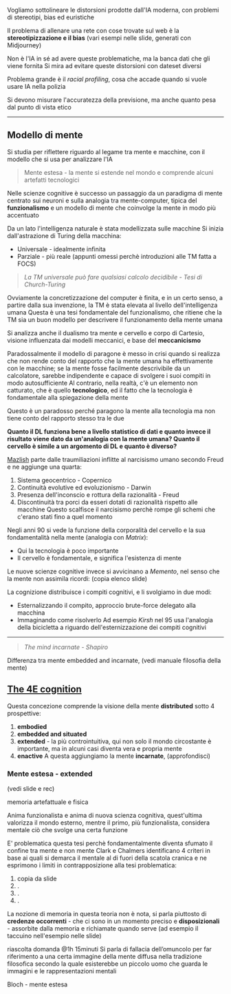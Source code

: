 Vogliamo sottolineare le distorsioni prodotte dall'IA moderna, con problemi di stereotipi, bias ed euristiche

Il problema di allenare una rete con cose trovate sul web è la **stereotipizzazione e il bias** (vari esempi nelle slide, generati con Midjourney)

Non è l'IA in sé ad avere queste problematiche, ma la banca dati che gli viene fornita
Si mira ad evitare queste distorsioni con dateset diversi

Problema grande è il *racial profiling*, cosa che accade quando si vuole usare IA nella polizia

Si devono misurare l'accuratezza della previsione, ma anche quanto pesa dal punto di vista etico

----------------------------
## Modello di mente

Si studia per riflettere riguardo al legame tra mente e macchine, con il modello che si usa per analizzare l'IA

>Mente estesa - la mente si estende nel mondo e comprende alcuni artefatti tecnologici

Nelle scienze cognitive è successo un passaggio da un paradigma di mente centrato sui neuroni e sulla analogia tra mente-computer, tipica del **funzionalismo** e un modello di mente che coinvolge la mente in modo più accentuato

Da un lato l'intelligenza naturale è stata modellizzata sulle macchine
Si inizia dall'astrazione di Turing della macchina:
* Universale - idealmente infinita
* Parziale - più reale
(appunti omessi perchè introduzioni alle TM fatta a FOCS)

>*La TM universale può fare qualsiasi calcolo decidibile - Tesi di Church-Turing*

Ovviamente la concretizzazione del computer è finita, e in un certo senso, a partire dalla sua invenzione, la TM è stata elevata al livello dell'intelligenza umana
Questa è una tesi fondamentale del funzionalismo, che ritiene che la TM sia un buon modello per descrivere il funzionamento della mente umana

Si analizza anche il dualismo tra mente e cervello e corpo di Cartesio, visione influenzata dai modelli meccanici, e base del **meccanicismo**

Paradossalmente il modello di paragone è messo in crisi quando si realizza che non rende conto del rapporto che la mente umana ha effettivamente con le macchine; se la mente fosse facilmente descrivibile da un calcolatore, sarebbe indipendente e capace di svolgere i suoi compiti in modo autosufficiente
Al contrario, nella realtà, c'è un elemento non catturato, che è quello **tecnologico**, ed il fatto che la tecnologia è fondamentale alla spiegazione della mente

Questo è un paradosso perché paragono la mente alla tecnologia ma non tiene conto del rapporto stesso tra le due

**Quanto il DL funziona bene a livello statistico di dati e quanto invece il risultato viene dato da un'analogia con la mente umana? Quanto il cervello è simile a un argomento di DL e quanto è diverso?**

[Mazlish](https://www.jstor.org/stable/3101522) parte dalle traumiliazioni inflitte al narcisismo umano secondo Freud e ne aggiunge una quarta:
1. Sistema geocentrico - Copernico
2. Continuità evolutive ed evoluzionismo - Darwin
3. Presenza dell'inconscio e rottura della razionalità - Freud
4. Discontinuità tra porci da esseri dotati di razionalità rispetto alle macchine
Questo scalfisce il narcisismo perchè rompe gli schemi che c'erano stati fino a quel momento

Negli anni 90 si vede la funzione della corporalità del cervello e la sua fondamentalità nella mente (analogia con *Matrix*):
* Qui la tecnologia è poco importante
* Il cervello è fondamentale, e significa l'esistenza di mente

Le nuove scienze cognitive invece si avvicinano a *Memento*, nel senso che la mente non assimila ricordi: (copia elenco slide)

La cognizione distribuisce i compiti cognitivi, e li svolgiamo in due modi:
* Esternalizzando il compito, approccio brute-force delegato alla macchina
* Immaginando come risolverlo
Ad esempio *Kirsh* nel 95 usa l'analogia della bicicletta a riguardo dell'esternizzazione dei compiti cognitivi

-------------
>*The mind incarnate - Shapiro*

Differenza tra mente embedded and incarnate, (vedi manuale filosofia della mente)
## [The 4E cognition](https://plato.stanford.edu/entries/embodied-cognition/)

Questa concezione comprende la visione della mente **distributed** sotto 4 prospettive:
1. **embodied**
2. **embedded and situated**
3. **extended** - la più controintuitiva, qui non solo il mondo circostante è importante, ma in alcuni casi diventa vera e propria mente
4. **enactive**
A questa aggiungiamo la mente **incarnate**, (approfondisci)
### Mente estesa - extended

(vedi slide e rec)

memoria artefattuale e fisica

Anima funzionalista e anima di nuova scienza cognitiva, quest'ultima valorizza il mondo esterno, mentre il primo, più funzionalista, considera mentale ciò che svolge una certa funzione

E' problematica questa tesi perchè fondamentalmente diventa sfumato il confine tra mente e non mente
Clark e Chalmers identificano 4 criteri in base ai quali si demarca il mentale al di fuori della scatola cranica e ne esprimono i limiti in contrapposizione alla tesi problematica:
1. copia da slide 
2. .
3. .
4. .

La nozione di memoria in questa teoria non è nota, si parla piuttosto di **credenze occorrenti** - che ci sono in un momento preciso e **disposizionali** - assorbite dalla memoria e richiamate quando serve (ad esempio il taccuino nell'esempio nelle slide)

riascolta domanda @1h 15minuti
Si parla di fallacia dell’omuncolo per far riferimento a una certa immagine della mente diffusa nella tradizione filosofica secondo la quale esisterebbe un piccolo uomo che guarda le immagini e le rappresentazioni mentali

Bloch - mente estesa



